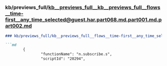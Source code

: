### kb/previews_full/kb__previews_full__kb__previews_full__flows__time-first__any_time_selected@guest.har.part068.md.part001.md.part002.md

```md
### kb/previews_full/kb__previews_full__flows__time-first__any_time_selected@guest.har.part068.md.part001.md (part 002)

```md
        {
                "functionName": "n.subscribe.s",
                "scriptId": "20294",
 
```

```

```

